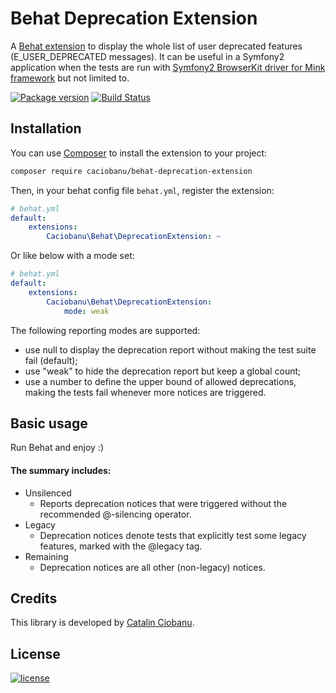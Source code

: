 Behat Deprecation Extension
================================

A [Behat extension](http://behat.org) to display the whole list of user deprecated features (E_USER_DEPRECATED messages). It can be useful in a Symfony2 application when the tests are run with [Symfony2 BrowserKit driver for Mink framework](https://github.com/minkphp/MinkBrowserKitDriver) but not limited to.

[![Package version](http://img.shields.io/packagist/v/caciobanu/behat-deprecation-extension.svg?style=flat-square)](https://packagist.org/packages/caciobanu/behat-deprecation-extension)
[![Build Status](https://img.shields.io/travis/caciobanu/behat-deprecation-extension.svg?branch=master&style=flat-square)](https://travis-ci.org/caciobanu/behat-deprecation-extension?branch=master)

## Installation

You can use [Composer](https://getcomposer.org/) to install the extension to your project:

```bash
composer require caciobanu/behat-deprecation-extension
```

Then, in your behat config file `behat.yml`, register the extension:

```yaml
# behat.yml
default:
    extensions:
        Caciobanu\Behat\DeprecationExtension: ~
```

Or like below with a mode set:

```yaml
# behat.yml
default:
    extensions:
        Caciobanu\Behat\DeprecationExtension:
            mode: weak
```

The following reporting modes are supported:
- use null to display the deprecation report without making the test suite fail (default);
- use "weak" to hide the deprecation report but keep a global count;
- use a number to define the upper bound of allowed deprecations, making the tests fail whenever more notices are triggered.

## Basic usage

Run Behat and enjoy :)

#### The summary includes:
- Unsilenced
    - Reports deprecation notices that were triggered without the recommended @-silencing operator.
- Legacy
    - Deprecation notices denote tests that explicitly test some legacy features, marked with the @legacy tag.
- Remaining
    - Deprecation notices are all other (non-legacy) notices.

## Credits

This library is developed by [Catalin Ciobanu](https://github.com/caciobanu).

## License

[![license](https://img.shields.io/badge/license-MIT-red.svg?style=flat-square)](LICENSE)
